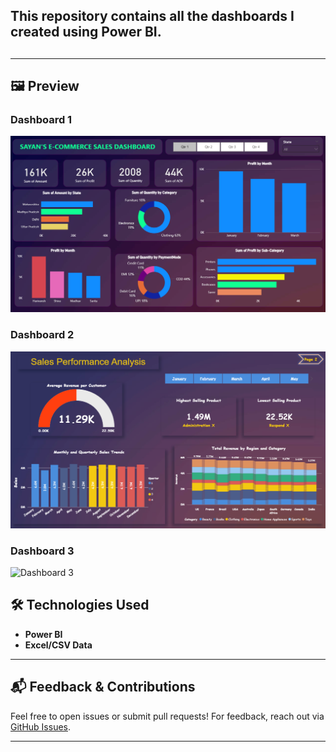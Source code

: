 <h2>This repository contains all the dashboards I created using Power BI.<h2>

---

## 🖼️ Preview

### Dashboard 1
<img src="https://raw.githubusercontent.com/sayan6823/Power-BI-Dashboards/refs/heads/main/E%20Commerce%20Dashboard.png" alt="Dashboard 1">

### Dashboard 2
<img src="https://raw.githubusercontent.com/sayan6823/Power-BI-Dashboards/refs/heads/main/Sales%20Analysis.png" alt="Dashboard 2">

### Dashboard 3
<img src="/Power-BI-Dashboards/Profession Analysis.png" alt="Dashboard 3">


## 🛠️ Technologies Used

- **Power BI**
- **Excel/CSV Data**

---

## 📬 Feedback & Contributions

Feel free to open issues or submit pull requests! For feedback, reach out via [GitHub Issues](https://github.com/sayan6823/Power-BI-Dashboards/issues).

---
